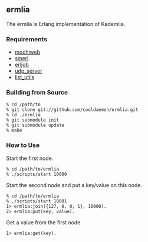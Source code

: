 ## ermlia
The ermlia is Erlang implementation of Kademlia.
 
### Requirements
* [mochiweb](http://code.google.com/p/mochiweb/ "mochiweb")
* [smerl](http://code.google.com/p/smerl/ "smerl")
* [erljob](http://github.com/cooldaemon/erljob/ "erljob")
* [udp_server](http://gist.github.com/1458 "udp_server")
* [list_utils](http://gist.github.com/7239 "list_utils")

### Building from Source
    % cd /path/to
    % git clone git://github.com/cooldaemon/ermlia.git
    % cd ./ermlia
    % git submodule init
    % git submodule update
    % make

### How to Use
Start the first node.

    % cd /path/to/ermlia
    % ./scripts/start 10000

Start the second node and put a key/value on this node.

    % cd /path/to/ermlia
    % ./scripts/start 10001
    1> ermlia:join({127, 0, 0, 1}, 10000).
    2> ermlia:put(key, value).

Get a value from the first node.

    1> ermlia:get(key).

